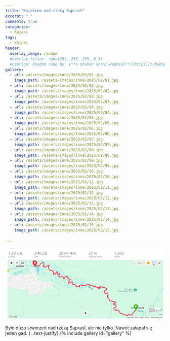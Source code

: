 ```yaml
---
title: "Kajakiem nad rzeką Supraśł"
excerpt: " "
comments: true
categories:
  - Kajaki
tags:
  - Kajaki
header:
  overlay_image: random
  #overlay_filter: rgba(255, 255, 255, 0.3)
  #caption: Random code by: [**© Shahar Shani-Kadmiel**](https://shaharkadmiel.github.io)"
gallery:
  - url: /assets/images/inne/2025/02/01.jpg
    image_path: /assets/images/inne/2025/02/01.jpg
  - url: /assets/images/inne/2025/02/02.jpg
    image_path: /assets/images/inne/2025/02/02.jpg
  - url: /assets/images/inne/2025/02/03.jpg
    image_path: /assets/images/inne/2025/02/03.jpg
  - url: /assets/images/inne/2025/02/04.jpg
    image_path: /assets/images/inne/2025/02/04.jpg
  - url: /assets/images/inne/2025/02/05.jpg
    image_path: /assets/images/inne/2025/02/05.jpg
  - url: /assets/images/inne/2025/02/06.jpg
    image_path: /assets/images/inne/2025/02/06.jpg
  - url: /assets/images/inne/2025/02/07.jpg
    image_path: /assets/images/inne/2025/02/07.jpg
  - url: /assets/images/inne/2025/02/08.jpg
    image_path: /assets/images/inne/2025/02/08.jpg
  - url: /assets/images/inne/2025/02/09.jpg
    image_path: /assets/images/inne/2025/02/09.jpg
  - url: /assets/images/inne/2025/02/10.jpg
    image_path: /assets/images/inne/2025/02/10.jpg
  - url: /assets/images/inne/2025/02/11.jpg
    image_path: /assets/images/inne/2025/02/11.jpg
  - url: /assets/images/inne/2025/02/12.jpg
    image_path: /assets/images/inne/2025/02/12.jpg
  - url: /assets/images/inne/2025/02/13.jpg
    image_path: /assets/images/inne/2025/02/13.jpg
  - url: /assets/images/inne/2025/02/14.jpg
    image_path: /assets/images/inne/2025/02/14.jpg
  - url: /assets/images/inne/2025/02/15.jpg
    image_path: /assets/images/inne/2025/02/15.jpg

---
```

[![mapka](/assets/images/inne/2025/02/mapka.png)](https://connect.garmin.com/modern/activity/19620958553)

Było dużo stworzeń nad rzeką Supraśl, ale nie tylko. Nawet załapał się jeden gad.
{: .text-justify}
{% include gallery id="gallery" %}



